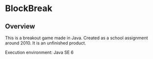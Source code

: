 # BlockBreak

## Overview

This is a breakout game made in Java.
Created as a school assignment around 2010.
It is an unfinished product.

Execution environment: Java SE 6
